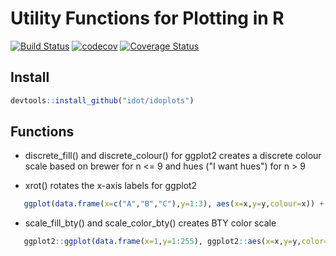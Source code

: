 Utility Functions for Plotting in R
===================================

[![Build Status](https://travis-ci.org/idot/idoplots.svg?branch=master)](https://travis-ci.org/idot/idoplots)
[![codecov](https://codecov.io/gh/idot/idoplots/branch/master/graph/badge.svg)](https://codecov.io/gh/idot/idoplots)
[![Coverage Status](https://coveralls.io/repos/github/idot/idoplots/badge.svg?branch=master)](https://coveralls.io/github/idot/idoplots?branch=master)

Install
-------

```R
devtools::install_github("idot/idoplots")
```

Functions
---------
* discrete_fill() and discrete_colour() for ggplot2
  creates a discrete colour scale based on brewer for n <= 9 and hues ("I want hues") for n > 9 

* xrot() rotates the x-axis labels for ggplot2

```R
   ggplot(data.frame(x=c("A","B","C"),y=1:3), aes(x=x,y=y,colour=x)) + geom_point() + discrete_colour() + xrot()
```

* scale_fill_bty() and scale_color_bty() creates BTY color scale

```R
   ggplot2::ggplot(data.frame(x=1,y=1:255), ggplot2::aes(x=x,y=y,color=y,fill=y)) + ggplot2::geom_bar(stat="identity") + scale_color_bty() + scale_fill_bty()
```




